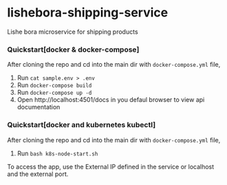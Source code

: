 # lishebora-shipping-service

Lishe bora microservice for shipping products

### Quickstart[docker & docker-compose]

After cloning the repo and cd into the main dir with `docker-compose.yml` file,

1. Run `cat sample.env > .env`
1. Run `docker-compose build`
1. Run `docker-compose up -d`
1. Open http://localhost:4501/docs in you defaul browser to view api documentation

### Quickstart[docker and kubernetes kubectl]

After cloning the repo and cd into the main dir with `docker-compose.yml` file,

1. Run `bash k8s-node-start.sh`

To access the app, use the External IP defined in the service or localhost and the external port.
